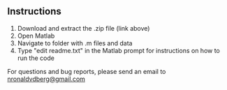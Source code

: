 ## Instructions

1. Download and extract the .zip file (link above)
2. Open Matlab
3. Navigate to folder with .m files and data
4. Type "edit readme.txt" in the Matlab prompt for instructions on how to run the code

For questions and bug reports, please send an email to nronaldvdberg@gmail.com
